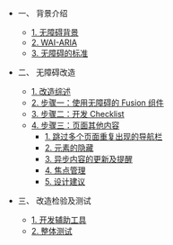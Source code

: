 

* 一、 背景介绍

    * [1. 无障碍背景](./part1/basics.md)
    * [2. WAI-ARIA](./part1/WAI-ARIA.md)
    * [3. 无障碍的标准](./part1/rules.md)

* 二、 无障碍改造

    * [1. 改造综述](./part2/intro.md)
    * [2. 步骤一：使用无障碍的 Fusion 组件](.part2/component-usage.md)
    * [3. 步骤二：开发 Checklist](./part2/checklist.md)
    * [4. 步骤三：页面其他内容](./part2/content-creation.md)
        * [1. 跳过多个页面重复出现的导航栏](./part2/content-creation-link/page1.md)
        * [2. 元素的隐藏](./part2/content-creation-link/page2.md)
        * [3. 异步内容的更新及提醒](./part2/content-creation-link/page3.md)
        * [4. 焦点管理](./part2/content-creation-link/page4.md)
        * [5. 设计建议](./part2/content-creation-link/page5.md)
* 三、 改造检验及测试

    * [1. 开发辅助工具](./part3/develop.md)
    * [2. 整体测试](./part3/testing.md)
  
